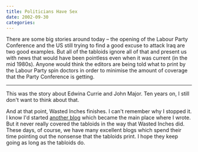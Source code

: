 ```yaml
---
title: Politicians Have Sex
date: 2002-09-30
categories:
---
```


There are some big stories around today – the opening of the Labour Party
Conference and the US still trying to find a good excuse to attack Iraq are
two good examples. But all of the tabloids ignore all of that and present us
with news that would have been pointless even when it was current (in the
mid 1980s). Anyone would think the editors are being told what to print by
the Labour Party spin doctors in order to minimise the amount of coverage
that the Party Conference is getting.

***

This was the story about Edwina Currie and John Major. Ten years on, I still
don't want to think about that.

And at that point, Wasted Inches finishes. I can't remember why I stopped it.
I know I'd started [another blog](https://blog.dave.org.uk/) which
became the main place where I wrote. But it never really covered the tabloids
in the way that Wasted Inches did. These days, of course, we have many
excellent blogs which spend their time pointing out the nonsense that the
tabloids print. I hope they keep going as long as the tabloids do.
